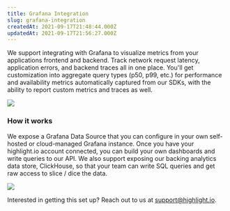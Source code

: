 ```yaml
---
title: Grafana Integration
slug: grafana-integration
createdAt: 2021-09-17T21:48:44.000Z
updatedAt: 2021-09-17T21:56:27.000Z
---
```


We support integrating with Grafana to visualize metrics from your applications frontend and backend.
Track network request latency, application errors, and backend traces all in one place. You'll get customization
into aggregate query types (p50, p99, etc.) for performance and availability metrics automatically captured from
our SDKs, with the ability to report custom metrics and traces as well.

![](/images/docs/grafana.png)

### How it works

We expose a Grafana Data Source that you can configure in your own self-hosted or cloud-managed Grafana instance.
Once you have your highlight.io account connected, you can build your own dashboards and write queries to our
API. We also support exposing our backing analytics data store, ClickHouse, so that your team can write
SQL queries and get raw access to slice / dice the data.

![](/images/docs/grafana-zoom.png)

Interested in getting this set up? Reach out to us at [support@highlight.io](mailto:support@highlight.io).
